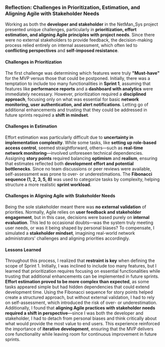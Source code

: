 ### **Reflection: Challenges in Prioritization, Estimation, and Aligning Agile with Stakeholder Needs**  

Working as both the **developer and stakeholder** in the NetMan_Sys project presented unique challenges, particularly in **prioritization, effort estimation, and aligning Agile principles with project needs**. Since there were no external stakeholders to provide feedback, the decision-making process relied entirely on internal assessment, which often led to **conflicting perspectives** and **self-imposed resistance**.  

#### **Challenges in Prioritization**  
The first challenge was determining which features were truly **"Must-have"** for the MVP versus those that could be postponed. Initially, there was a temptation to include too many functionalities in **Sprint 1**, assuming that features like **performance reports** and a **dashboard with analytics** were immediately necessary. However, prioritization required a **disciplined approach**, focusing only on what was essential for basic **network monitoring, user authentication, and alert notifications**. Letting go of additional enhancements and trusting that they could be addressed in future sprints required a **shift in mindset**.  

#### **Challenges in Estimation**  
Effort estimation was particularly difficult due to **uncertainty in implementation complexity**. While some tasks, like **setting up role-based access control**, seemed straightforward, others—such as **real-time network monitoring**—involved unforeseen technical dependencies. Assigning **story points** required balancing **optimism** and **realism**, ensuring that estimates reflected both **development effort and potential bottlenecks**. Since no team discussions or peer reviews were available, self-assessment was prone to over- or underestimations. The **Fibonacci sequence (1, 2, 3, 5, 8)** was used to categorize tasks by complexity, helping structure a more realistic **sprint workload**.  

#### **Challenges in Aligning Agile with Stakeholder Needs**  
Being the sole stakeholder meant there was **no external validation** of priorities. Normally, Agile relies on **user feedback and stakeholder engagement**, but in this case, decisions were based purely on **internal evaluation**. This led to occasional doubts—was the system truly meeting user needs, or was it being shaped by personal biases? To compensate, I simulated a **stakeholder mindset**, imagining real-world network administrators' challenges and aligning priorities accordingly.  

#### **Lessons Learned**  
Throughout this process, I realized that **restraint is key** when defining the scope of Sprint 1. Initially, I was inclined to include too many features, but I learned that prioritization requires focusing on essential functionalities while trusting that additional enhancements can be implemented in future sprints. **Effort estimation proved to be more complex than expected**, as some tasks appeared simple but had hidden dependencies that could extend development time. Using the Fibonacci sequence for story points helped create a structured approach, but without external validation, I had to rely on self-assessment, which introduced the risk of over- or underestimation. Additionally, I found that **aligning Agile practices with stakeholder needs required a shift in perspective**—since I was both the developer and stakeholder, I had to detach from personal biases and think critically about what would provide the most value to end users. This experience reinforced the importance of **iterative development**, ensuring that the MVP delivers core functionality while leaving room for continuous improvement in future sprints.
